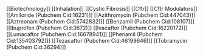 [[Biotechnology]]
[[Inhalation]]
[[Cystic Fibrosis]]
[[Cftr]]
[[Cftr Modulators]]
[[Amiloride (Pubchem Cid:16231)]]
[[Azithromycin (Pubchem Cid:447043)]]
[[Aztreonam (Pubchem Cid:5742832)]]
[[Benzamil (Pubchem Cid:108107)]]
[[Ibuprofen (Pubchem Cid:3672)]]
[[Ivacaftor (Pubchem Cid:16220172)]]
[[Lumacaftor (Pubchem Cid:16678941)]]
[[Phenamil (Pubchem Cid:135403792)]]
[[Tezacaftor (Pubchem Cid:46199646)]]
[[Tobramycin (Pubchem Cid:36294)]]
